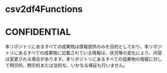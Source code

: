 # csv2df4Functions


# CONFIDENTIAL
本リポジトリにあるすべての成果物は情報提供のみを目的としており、本リポジトリにあるすべての成果物に記載されている情報は、状況等の変化により、内容は変更される場合があります。本リポジトリにあるすべての成果物の情報に対して明示的、黙示的または法的な、いかなる保証も行いません。
